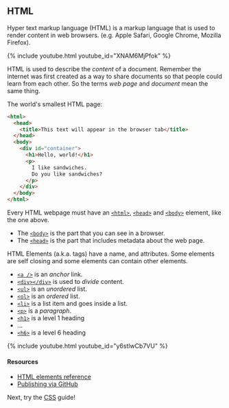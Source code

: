 ## HTML

Hyper text markup language (HTML) is a markup language that is used to render
content in web browsers. (e.g. Apple Safari, Google Chrome, Mozilla Firefox).

{% include youtube.html youtube_id="XNAM6MjPfok" %}

HTML is used to describe the *content* of a document. Remember the internet was
first created as a way to share documents so that people could learn from each
other. So the terms *web page* and *document* mean the same thing.

The world's smallest HTML page:

```html
<html>
  <head>
    <title>This text will appear in the browser tab</title>
  </head>
  <body>
    <div id="container">
      <h1>Hello, world!</h1>
      <p>
        I like sandwiches.
        Do you like sandwiches?
      </p>
    </div>
  </body>
</html>
```

Every HTML webpage must have an [`<html>`](https://developer.mozilla.org/en-US/docs/Web/HTML/Element/html),
[`<head>`](https://developer.mozilla.org/en-US/docs/Web/HTML/Element/head) and
[`<body>`](https://developer.mozilla.org/en-US/docs/Web/HTML/Element/body) element, like the one above.

* The [`<body>`](https://developer.mozilla.org/en-US/docs/Web/HTML/Element/body) is the part that you can see in a browser.
* The [`<head>`](https://developer.mozilla.org/en-US/docs/Web/HTML/Element/head) is the part that includes metadata about the web page.

HTML Elements (a.k.a. tags) have a name, and attributes.
Some elements are self closing and some elements can contain other elements.

* [`<a />`](https://developer.mozilla.org/en-US/docs/Web/HTML/Element/a) is an *anchor* link.
* [`<div></div>`](https://developer.mozilla.org/en-US/docs/Web/HTML/Element/div) is used to *divide* content.
* [`<ul>`](https://developer.mozilla.org/en-US/docs/Web/HTML/Element/ul) is an *unordered* list.
* [`<ol>`](https://developer.mozilla.org/en-US/docs/Web/HTML/Element/ol) is an *ordered* list.
* [`<li>`](https://developer.mozilla.org/en-US/docs/Web/HTML/Element/li) is a list item and goes inside a list.
* [`<p>`](https://developer.mozilla.org/en-US/docs/Web/HTML/Element/p) is a *paragraph*.
* [`<h1>`](https://developer.mozilla.org/en-US/docs/Web/HTML/Element/h1) is a level 1 heading
* ...
* [`<h6>`](https://developer.mozilla.org/en-US/docs/Web/HTML/Element/h6) is a level 6 heading

{% include youtube.html youtube_id="y6stlwCb7VU" %}

#### Resources

* [HTML elements reference](https://developer.mozilla.org/en-US/docs/Web/HTML/Element)
* [Publishing via GitHub](https://developer.mozilla.org/en-US/docs/Learn/Getting_started_with_the_web/Publishing_your_website#publishing_via_github)

Next, try the [CSS][css] guide!

[css]: ./css.html
[chrome]: https://www.google.com/chrome/
[devtools]: https://developer.chrome.com/docs/devtools/overview/
